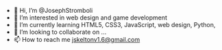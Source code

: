 - 👋 Hi, I’m @JosephStromboli
- 👀 I’m interested in web design and game development
- 🌱 I’m currently learning HTML5, CSS3, JavaScript, web design, Python, 
- 💞️ I’m looking to collaborate on ...
- 📫 How to reach me jskeltonv1.6@gmail.com

<!---
JosephStromboli/JosephStromboli is a ✨ special ✨ repository because its `README.md` (this file) appears on your GitHub profile.
You can click the Preview link to take a look at your changes.
--->
